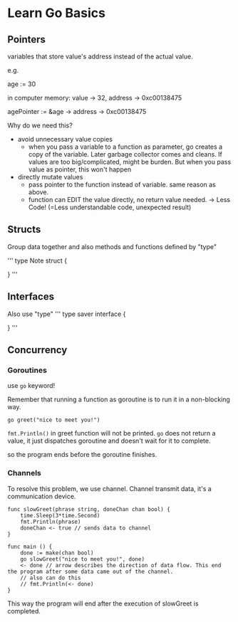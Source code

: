 # Learn Go Basics

## Pointers

variables that store value's address instead of the actual value.

e.g.

age := 30

in computer memory: value -> 32, address -> 0xc00138475

agePointer := &age -> address -> 0xc00138475

Why do we need this?
- avoid unnecessary value copies
    - when you pass a variable to a function as parameter, go creates a copy of the variable.
    Later garbage collector comes and cleans. If values are too big/complicated, might be burden.
    But when you pass value as pointer, this won't happen
- directly mutate values
    - pass pointer to the function instead of variable. same reason as above.
    - function can EDIT the value directly, no return value needed. -> Less Code! (=Less understandable code, unexpected result)


## Structs

Group data together and also methods and functions
defined by "type"

'''
type Note struct {

}
'''

## Interfaces

Also use "type"
'''
type saver interface {

}
'''

## Concurrency

### Goroutines

use `go` keyword!

Remember that running a function as goroutine is to run it in a non-blocking way.

```
go greet("nice to meet you!")
```

`fmt.Println()` in greet function will not be printed.
`go` does not return a value, it just dispatches goroutine and doesn't wait for it to complete.

so the program ends before the goroutine finishes.

### Channels

To resolve this problem, we use channel. Channel transmit data, it's a communication device.

```
func slowGreet(phrase string, doneChan chan bool) {
    time.Sleep(3*time.Second)
    fmt.Println(phrase)
    doneChan <- true // sends data to channel
}

func main () {
    done := make(chan bool)
    go slowGreet("nice to meet you!", done)
    <- done // arrow describes the direction of data flow. This end the program after some data came out of the channel.
    // also can do this
    // fmt.Println(<- done)
}
```
This way the program will end after the execution of slowGreet is completed.


